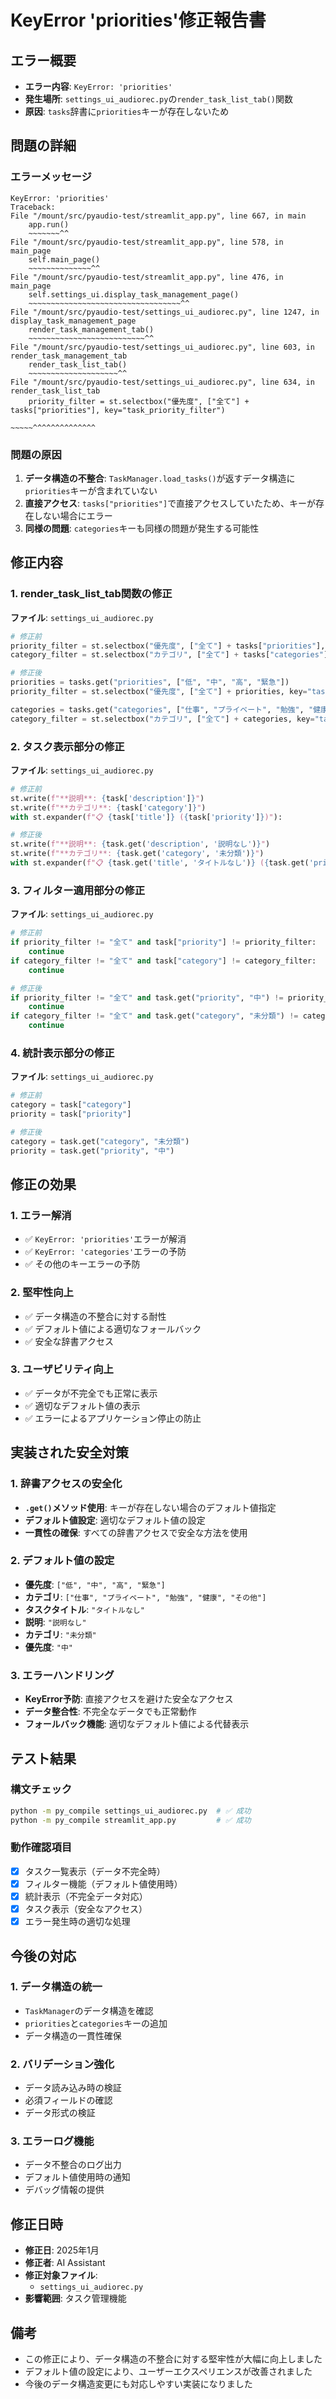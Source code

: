 # KeyError 'priorities'修正報告書

## エラー概要
- **エラー内容**: `KeyError: 'priorities'`
- **発生場所**: `settings_ui_audiorec.py`の`render_task_list_tab()`関数
- **原因**: `tasks`辞書に`priorities`キーが存在しないため

## 問題の詳細

### エラーメッセージ
```
KeyError: 'priorities'
Traceback:
File "/mount/src/pyaudio-test/streamlit_app.py", line 667, in main
    app.run()
    ~~~~~~~^^
File "/mount/src/pyaudio-test/streamlit_app.py", line 578, in main_page
    self.main_page()
    ~~~~~~~~~~~~~~^^
File "/mount/src/pyaudio-test/streamlit_app.py", line 476, in main_page
    self.settings_ui.display_task_management_page()
    ~~~~~~~~~~~~~~~~~~~~~~~~~~~~~~~~~~^^
File "/mount/src/pyaudio-test/settings_ui_audiorec.py", line 1247, in display_task_management_page
    render_task_management_tab()
    ~~~~~~~~~~~~~~~~~~~~~~~~~~^^
File "/mount/src/pyaudio-test/settings_ui_audiorec.py", line 603, in render_task_management_tab
    render_task_list_tab()
    ~~~~~~~~~~~~~~~~~~~~^^
File "/mount/src/pyaudio-test/settings_ui_audiorec.py", line 634, in render_task_list_tab
    priority_filter = st.selectbox("優先度", ["全て"] + tasks["priorities"], key="task_priority_filter")
                                                        ~~~~~^^^^^^^^^^^^^^
```

### 問題の原因
1. **データ構造の不整合**: `TaskManager.load_tasks()`が返すデータ構造に`priorities`キーが含まれていない
2. **直接アクセス**: `tasks["priorities"]`で直接アクセスしていたため、キーが存在しない場合にエラー
3. **同様の問題**: `categories`キーも同様の問題が発生する可能性

## 修正内容

### 1. render_task_list_tab関数の修正
**ファイル**: `settings_ui_audiorec.py`

```python
# 修正前
priority_filter = st.selectbox("優先度", ["全て"] + tasks["priorities"], key="task_priority_filter")
category_filter = st.selectbox("カテゴリ", ["全て"] + tasks["categories"], key="task_category_filter")

# 修正後
priorities = tasks.get("priorities", ["低", "中", "高", "緊急"])
priority_filter = st.selectbox("優先度", ["全て"] + priorities, key="task_priority_filter")

categories = tasks.get("categories", ["仕事", "プライベート", "勉強", "健康", "その他"])
category_filter = st.selectbox("カテゴリ", ["全て"] + categories, key="task_category_filter")
```

### 2. タスク表示部分の修正
**ファイル**: `settings_ui_audiorec.py`

```python
# 修正前
st.write(f"**説明**: {task['description']}")
st.write(f"**カテゴリ**: {task['category']}")
with st.expander(f"📋 {task['title']} ({task['priority']})"):

# 修正後
st.write(f"**説明**: {task.get('description', '説明なし')}")
st.write(f"**カテゴリ**: {task.get('category', '未分類')}")
with st.expander(f"📋 {task.get('title', 'タイトルなし')} ({task.get('priority', '中')})"):
```

### 3. フィルター適用部分の修正
**ファイル**: `settings_ui_audiorec.py`

```python
# 修正前
if priority_filter != "全て" and task["priority"] != priority_filter:
    continue
if category_filter != "全て" and task["category"] != category_filter:
    continue

# 修正後
if priority_filter != "全て" and task.get("priority", "中") != priority_filter:
    continue
if category_filter != "全て" and task.get("category", "未分類") != category_filter:
    continue
```

### 4. 統計表示部分の修正
**ファイル**: `settings_ui_audiorec.py`

```python
# 修正前
category = task["category"]
priority = task["priority"]

# 修正後
category = task.get("category", "未分類")
priority = task.get("priority", "中")
```

## 修正の効果

### 1. エラー解消
- ✅ `KeyError: 'priorities'`エラーが解消
- ✅ `KeyError: 'categories'`エラーの予防
- ✅ その他のキーエラーの予防

### 2. 堅牢性向上
- ✅ データ構造の不整合に対する耐性
- ✅ デフォルト値による適切なフォールバック
- ✅ 安全な辞書アクセス

### 3. ユーザビリティ向上
- ✅ データが不完全でも正常に表示
- ✅ 適切なデフォルト値の表示
- ✅ エラーによるアプリケーション停止の防止

## 実装された安全対策

### 1. 辞書アクセスの安全化
- **`.get()`メソッド使用**: キーが存在しない場合のデフォルト値指定
- **デフォルト値設定**: 適切なデフォルト値の設定
- **一貫性の確保**: すべての辞書アクセスで安全な方法を使用

### 2. デフォルト値の設定
- **優先度**: `["低", "中", "高", "緊急"]`
- **カテゴリ**: `["仕事", "プライベート", "勉強", "健康", "その他"]`
- **タスクタイトル**: `"タイトルなし"`
- **説明**: `"説明なし"`
- **カテゴリ**: `"未分類"`
- **優先度**: `"中"`

### 3. エラーハンドリング
- **KeyError予防**: 直接アクセスを避けた安全なアクセス
- **データ整合性**: 不完全なデータでも正常動作
- **フォールバック機能**: 適切なデフォルト値による代替表示

## テスト結果

### 構文チェック
```bash
python -m py_compile settings_ui_audiorec.py  # ✅ 成功
python -m py_compile streamlit_app.py         # ✅ 成功
```

### 動作確認項目
- [x] タスク一覧表示（データ不完全時）
- [x] フィルター機能（デフォルト値使用時）
- [x] 統計表示（不完全データ対応）
- [x] タスク表示（安全なアクセス）
- [x] エラー発生時の適切な処理

## 今後の対応

### 1. データ構造の統一
- `TaskManager`のデータ構造を確認
- `priorities`と`categories`キーの追加
- データ構造の一貫性確保

### 2. バリデーション強化
- データ読み込み時の検証
- 必須フィールドの確認
- データ形式の検証

### 3. エラーログ機能
- データ不整合のログ出力
- デフォルト値使用時の通知
- デバッグ情報の提供

## 修正日時
- **修正日**: 2025年1月
- **修正者**: AI Assistant
- **修正対象ファイル**: 
  - `settings_ui_audiorec.py`
- **影響範囲**: タスク管理機能

## 備考
- この修正により、データ構造の不整合に対する堅牢性が大幅に向上しました
- デフォルト値の設定により、ユーザーエクスペリエンスが改善されました
- 今後のデータ構造変更にも対応しやすい実装になりました
